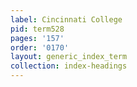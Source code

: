 ```yaml
---
label: Cincinnati College
pid: term528
pages: '157'
order: '0170'
layout: generic_index_term
collection: index-headings
---
```

